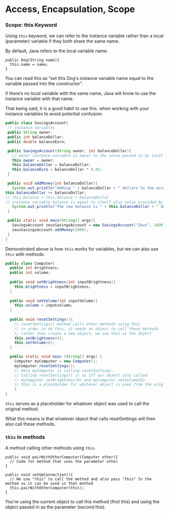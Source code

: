 # Access, Encapsulation, Scope


### Scope: this Keyword

Using `this` keyword, we can refer to the instance variable rather than a local (parameter) variable
if they both share the same name.

By default, Java refers to the local variable name.

```
public Dog(String name){
  this.name = name;
}
```

You can read this as “set this Dog‘s instance variable name equal to the variable passed into the
 constructor”.
 
 if there’s no local variable with the same name, Java will know to use the instance variable with
 that name.
 
 That being said, it is a good habit to use this. when working with your instance variables to avoid 
 potential confusion.
 
 ```java
public class SavingsAccount{
  // instance variables
  public String owner;
  public int balanceDollar;
  public double balanceEuro;

  public SavingsAccount(String owner, int balanceDollar){
    // owner instance variable is equal to the value passed in by local variable owner
    this.owner = owner;
    this.balanceDollar = balanceDollar;
    this.balanceEuro = balanceDollar * 0.85;
  }

  public void addMoney(int balanceDollar){
    System.out.println("Adding " + balanceDollar + " dollars to the account.");
this.balanceDollar += balanceDollar;
// this.balance = this.balance + balanceDollar
// instance variable balance is equal to itself plus value provided by local variable balanceDollar
    System.out.println("The new balance is " + this.balanceDollar + " dollars.");
  }

  public static void main(String[] args){
    SavingsAccount zeusSavingsAccount = new SavingsAccount("Zeus", 1000);
    zeusSavingsAccount.addMoney(2000);
  }
}
```
 
Demonstrated above is how `this` works for variables, but we can also use `this` with methods.

```java
public class Computer{
  public int brightness;
  public int volume;
 
  public void setBrightness(int inputBrightness){
    this.brightness = inputBrightness;
  }
 
  public void setVolume(int inputVolume){
    this.volume = inputvolume;
  }
 
  public void resetSettings(){
    // resetSettings() method calls other methods using this
    // in order to do this, it needs an object to call these methods
    // rather than create a new object, we use this as the object 
    this.setBrightness(0);
    this.setVolume(0);
  }

  public static void main (String[] args) {
    Computer myComputer = new Computer();
    myComputer.resetSettings();
    // Here myComputer is calling resetSettings.
    // Calling resetSettings() is as iff our object also called
    // myComputer.setBrightness(0) and myComputer.setVolume(0).
    // this is a placeholder for whatever object is used from the original method    
    }
}
```

`this` serves as a placeholder for whatever object was used to call the original method.

What this means is that whatever object that calls resetSettings will then also call these methods.

### `this` in methods

A method calling other methods using `this`.

```
public void pairWithOtherComputer(Computer other){
  // Code for method that uses the parameter other
}
 
public void setUpConnection(){
  // We use "this" to call the method and also pass "this" to the method so it can be used in that method
  this.pairWithOtherComputer(this);
}
```

You're using the current object to call this method (first this) and using the object passed in 
as the parameter (second this).